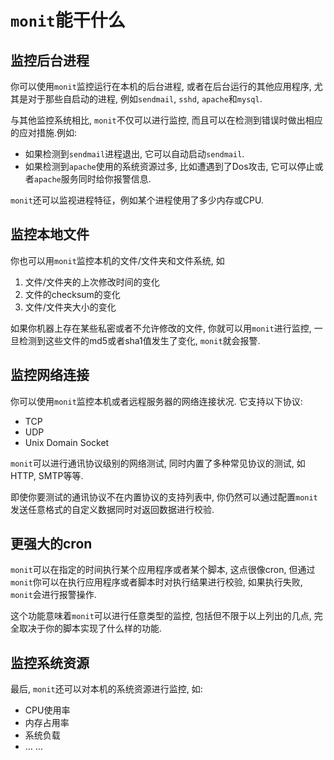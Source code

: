 # `monit`能干什么

## 监控后台进程

你可以使用`monit`监控运行在本机的后台进程, 或者在后台运行的其他应用程序, 尤其是对于那些自启动的进程, 例如`sendmail`, `sshd`, `apache`和`mysql`.

与其他监控系统相比, `monit`不仅可以进行监控, 而且可以在检测到错误时做出相应的应对措施.例如:

- 如果检测到`sendmail`进程退出, 它可以自动启动`sendmail`.
- 如果检测到`apache`使用的系统资源过多, 比如遭遇到了Dos攻击, 它可以停止或者`apache`服务同时给你报警信息.

`monit`还可以监视进程特征，例如某个进程使用了多少内存或CPU.



## 监控本地文件

你也可以用`monit`监控本机的文件/文件夹和文件系统,  如

1. 文件/文件夹的上次修改时间的变化
2. 文件的checksum的变化
3. 文件/文件夹大小的变化

如果你机器上存在某些私密或者不允许修改的文件, 你就可以用`monit`进行监控, 一旦检测到这些文件的md5或者sha1值发生了变化, `monit`就会报警.



## 监控网络连接

你可以使用`monit`监控本机或者远程服务器的网络连接状况. 它支持以下协议:

- TCP
- UDP
- Unix Domain Socket

`monit`可以进行通讯协议级别的网络测试, 同时内置了多种常见协议的测试, 如HTTP, SMTP等等.

即使你要测试的通讯协议不在内置协议的支持列表中, 你仍然可以通过配置`monit`发送任意格式的自定义数据同时对返回数据进行校验.



## 更强大的cron

`monit`可以在指定的时间执行某个应用程序或者某个脚本, 这点很像cron, 但通过`monit`你可以在执行应用程序或者脚本时对执行结果进行校验, 如果执行失败, `monit`会进行报警操作.

这个功能意味着`monit`可以进行任意类型的监控, 包括但不限于以上列出的几点, 完全取决于你的脚本实现了什么样的功能.



## 监控系统资源

最后, `monit`还可以对本机的系统资源进行监控, 如:

- CPU使用率
- 内存占用率
- 系统负载
- ... ...

